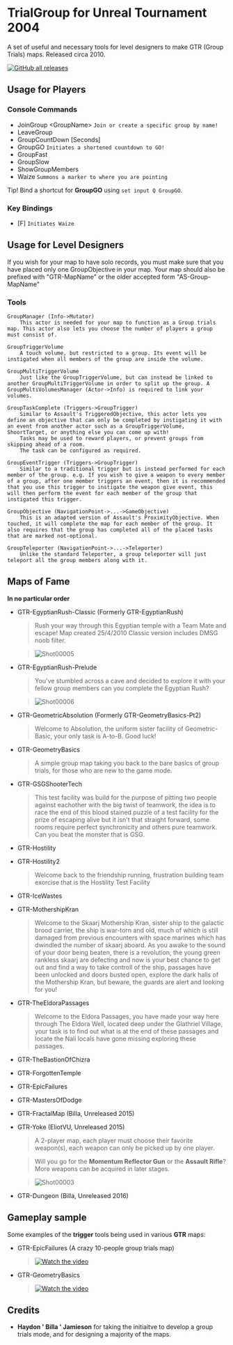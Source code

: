 # TrialGroup for Unreal Tournament 2004

A set of useful and necessary tools for level designers to make GTR (Group Trials) maps. Released circa 2010.

[![GitHub all releases](https://img.shields.io/github/downloads/EliteTrials/UT2004-TrialGroup/total)](https://github.com/EliteTrials/UT2004-TrialGroup/releases)

## Usage for Players

### Console Commands

- JoinGroup \<GroupName\> ```Join or create a specific group by name!```
- LeaveGroup
- GroupCountDown [Seconds]
- GroupGO ```Initiates a shortened countdown to GO!```
- GroupFast
- GroupSlow
- ShowGroupMembers
- Waize ```Summons a marker to where you are pointing```

Tip! Bind a shortcut for **GroupGO** using ```set input Q GroupGO```.

### Key Bindings

- [F] ```Initiates Waize```

## Usage for Level Designers

If you wish for your map to have solo records, you must make sure that you have placed only one GroupObjective in your map. Your map should also be prefixed with "GTR-MapName" or the older accepted form "AS-Group-MapName"

### Tools

    GroupManager (Info->Mutator)
        This actor is needed for your map to function as a Group trials map. This actor also lets you choose the number of players a group must consist of.
        
    GroupTriggerVolume
        A touch volume, but restricted to a group. Its event will be instigated when all members of the group are inside the volume.
        
    GroupMultiTriggerVolume
        Just like the GroupTriggerVolume, but can instead be linked to another GroupMultiTriggerVolume in order to split up the group. A GroupMultiVolumesManager (Actor->Info) is required to link your volumes.
        
    GroupTaskComplete (Triggers->GroupTrigger)
        Similar to Assault's TriggeredObjective, this actor lets you define an objective that can only be completed by instigating it with an event from another actor such as a GroupTriggerVolume, ShoortTarget, or anything else you can come up with!
        Tasks may be used to reward players, or prevent groups from skipping ahead of a room.
        The task can be configured as required.
        
    GroupEventTrigger (Triggers->GroupTrigger)
        Similar to a traditional trigger but is instead performed for each member of the group. e.g. If you wish to give a weapon to every member of a group, after one member triggers an event, then it is recommended that you use this trigger to instigate the weapon give event, this will then perform the event for each member of the group that instigated this trigger.
        
    GroupObjective (NavigationPoint->...->GameObjective)
        This is an adapted version of Assault's ProximityObjective. When touched, it will complete the map for each member of the group. It also requires that the group has completed all of the placed tasks that are marked not-optional. 
        
    GroupTeleporter (NavigationPoint->...->Teleporter)
        Unlike the standard Teleporter, a group teleporter will just teleport all the group members along with it.

## Maps of Fame

**In no particular order**

- GTR-EgyptianRush-Classic (Formerly GTR-EgyptianRush)
  > Rush your way through this Egyptian temple with a Team Mate and escape! Map created 25/4/2010 Classic version includes DMSG noob filter.
  
  >  ![Shot00005](https://user-images.githubusercontent.com/808593/223332791-d20065e6-c9e4-416a-aa2b-12223b7eb17b.png)
  
- GTR-EgyptianRush-Prelude
  > You've stumbled across a cave and decided to explore it with your fellow group members can you complete the Egyptian Rush?
  
  > ![Shot00006](https://user-images.githubusercontent.com/808593/223332845-5fd41af9-96e2-484b-b70c-05e2ec2cab70.png)

- GTR-GeometricAbsolution (Formerly GTR-GeometryBasics-Pt2)
  > Welcome to Absolution, the uniform sister facility of Geometric-Basic, your only task is A-to-B. Good luck!
 
- GTR-GeometryBasics
  > A simple group map taking you back to the bare basics of group trials, for those who are new to the game mode.
  
- GTR-GSGShooterTech
  > This test facility was build for the purpose of pitting two people against eachother with the big twist of teamwork, the idea is to race the end of this blood stained puzzle of a test facility for the prize of escaping alive but it isn't that straight forward, some rooms require perfect synchronicity and others pure teamwork. Can you beat the monster that is GSG.
   
- GTR-Hostility

- GTR-Hostility2
  > Welcome back to the friendship running, frustration building team exorcise that is the Hostility Test Facility
  
- GTR-IceWastes

- GTR-MothershipKran
  > Welcome to the Skaarj Mothership Kran, sister ship to the galactic brood carrier, the ship is war-torn and old, much of which is still damaged from previous encounters with space marines which has dwindled the number of skaarj aboard. As you awake to the sound of your door being beaten, there is a revolution, the young green rankless skaarj are defecting and now is your best chance to get out and find a way to take controll of the ship, passages have been unlocked and doors busted open, explore the dark halls of the Mothership Kran, but beware, the guards are alert and looking for you!

- GTR-TheEldoraPassages
  > Welcome to the Eldora Passages, you have made your way here through The Eldora Well, located deep under the Glathriel Village, your task is to find out what is at the end of these passages and locate the Nali locals have gone missing exploring these passages.

- GTR-TheBastionOfChizra

- GTR-ForgottenTemple

- GTR-EpicFailures

- GTR-MastersOfDodge

- GTR-FractalMap (Billa, Unreleased 2015)

- GTR-Yoke (EliotVU, Unreleased 2015)
  > A 2-player map, each player must choose their favorite weapon(s), each weapon can only be picked up by one player.
  
  > Will you go for the **Momentum Reflector Gun** or the **Assault Rifle**? More weapons can be acquired in later stages.
  
  > ![Shot00003](https://user-images.githubusercontent.com/808593/223329499-862d94a9-2e9d-4442-9526-0697d5dd7041.png)
  
- GTR-Dungeon (Billa, Unreleased 2016)

## Gameplay sample

Some examples of the **trigger** tools being used in various **GTR** maps:

- GTR-EpicFailures (A crazy 10-people group trials map)
  > [![Watch the video](https://img.youtube.com/vi/cVDr_BNKmC4/hqdefault.jpg)](https://youtu.be/cVDr_BNKmC4)

- GTR-GeometryBasics
  > [![Watch the video](https://img.youtube.com/vi/yfIcML7SpyU/hqdefault.jpg)](https://youtu.be/yfIcML7SpyU)

## Credits

- **Haydon ' Billa ' Jamieson** for taking the initiaitve to develop a group trials mode, and for designing a majority of the maps.
